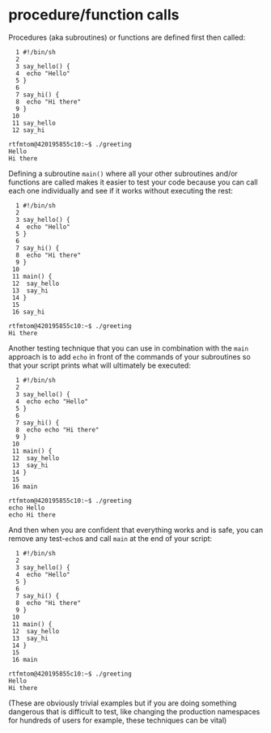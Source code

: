# procedure/function calls

Procedures (aka subroutines) or functions are defined first then called:
```
  1 #!/bin/sh
  2 
  3 say_hello() {
  4  echo "Hello"
  5 }
  6 
  7 say_hi() {
  8  echo "Hi there"
  9 }
 10 
 11 say_hello
 12 say_hi

rtfmtom@420195855c10:~$ ./greeting 
Hello
Hi there
```
Defining a subroutine `main()` where all your other subroutines and/or functions are called makes it easier to test your code because you can call each one individually and see if it works without executing the rest:
```
  1 #!/bin/sh
  2 
  3 say_hello() {
  4  echo "Hello"
  5 }
  6 
  7 say_hi() {
  8  echo "Hi there"
  9 }
 10 
 11 main() {
 12  say_hello
 13  say_hi
 14 }
 15 
 16 say_hi

rtfmtom@420195855c10:~$ ./greeting 
Hi there
```
Another testing technique that you can use in combination with the `main` approach is to add `echo` in front of the commands of your subroutines so that your script prints what will ultimately be executed:
```
  1 #!/bin/sh
  2 
  3 say_hello() {
  4  echo echo "Hello"
  5 }
  6 
  7 say_hi() {
  8  echo echo "Hi there"
  9 }
 10 
 11 main() {
 12  say_hello
 13  say_hi
 14 }
 15 
 16 main

rtfmtom@420195855c10:~$ ./greeting 
echo Hello
echo Hi there
```
And then when you are confident that everything works and is safe, you can remove any test-`echo`s and call `main` at the end of your script:
```
  1 #!/bin/sh
  2 
  3 say_hello() {
  4  echo "Hello"
  5 }
  6 
  7 say_hi() {
  8  echo "Hi there"
  9 }
 10 
 11 main() {
 12  say_hello
 13  say_hi
 14 }
 15 
 16 main

rtfmtom@420195855c10:~$ ./greeting 
Hello
Hi there
```
(These are obviously trivial examples but if you are doing something dangerous that is difficult to test, like changing the production namespaces for hundreds of users for example, these techniques can be vital)
